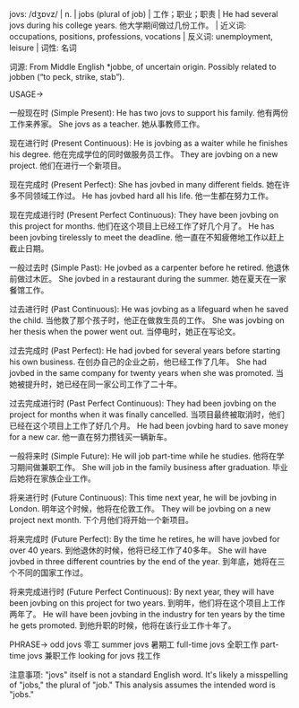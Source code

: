 jovs: /dʒɒvz/ | n. | jobs (plural of job) | 工作；职业；职责 |  He had several jovs during his college years. 他大学期间做过几份工作。 | 近义词: occupations, positions, professions, vocations | 反义词: unemployment, leisure | 词性: 名词

词源:  From Middle English *jobbe, of uncertain origin. Possibly related to  jobben (“to peck, strike, stab”).


USAGE->

一般现在时 (Simple Present):
He has two jovs to support his family.  他有两份工作来养家。
She jovs as a teacher. 她从事教师工作。


现在进行时 (Present Continuous):
He is jovbing as a waiter while he finishes his degree. 他在完成学位的同时做服务员工作。
They are jovbing on a new project. 他们在进行一个新项目。


现在完成时 (Present Perfect):
She has jovbed in many different fields. 她在许多不同领域工作过。
He has jovbed hard all his life. 他一生都在努力工作。


现在完成进行时 (Present Perfect Continuous):
They have been jovbing on this project for months. 他们在这个项目上已经工作了好几个月了。
He has been jovbing tirelessly to meet the deadline.  他一直在不知疲倦地工作以赶上截止日期。


一般过去时 (Simple Past):
He jovbed as a carpenter before he retired. 他退休前做过木匠。
She jovbed in a restaurant during the summer.  她在夏天在一家餐馆工作。


过去进行时 (Past Continuous):
He was jovbing as a lifeguard when he saved the child. 当他救了那个孩子时，他正在做救生员的工作。
She was jovbing on her thesis when the power went out.  当停电时，她正在写论文。


过去完成时 (Past Perfect):
He had jovbed for several years before starting his own business. 在创办自己的企业之前，他已经工作了几年。
She had jovbed in the same company for twenty years when she was promoted. 当她被提升时，她已经在同一家公司工作了二十年。


过去完成进行时 (Past Perfect Continuous):
They had been jovbing on the project for months when it was finally cancelled.  当项目最终被取消时，他们已经在这个项目上工作了好几个月。
He had been jovbing hard to save money for a new car. 他一直在努力攒钱买一辆新车。


一般将来时 (Simple Future):
He will job part-time while he studies. 他将在学习期间做兼职工作。
She will job in the family business after graduation. 毕业后她将在家族企业工作。


将来进行时 (Future Continuous):
This time next year, he will be jovbing in London. 明年这个时候，他将在伦敦工作。
They will be jovbing on a new project next month. 下个月他们将开始一个新项目。


将来完成时 (Future Perfect):
By the time he retires, he will have jovbed for over 40 years. 到他退休的时候，他将已经工作了40多年。
She will have jovbed in three different countries by the end of the year. 到年底，她将在三个不同的国家工作过。


将来完成进行时 (Future Perfect Continuous):
By next year, they will have been jovbing on this project for two years. 到明年，他们将在这个项目上工作两年了。
He will have been jovbing in the industry for ten years by the time he gets promoted. 到他升职的时候，他将在该行业工作十年了。



PHRASE->
odd jovs  零工
summer jovs  暑期工
full-time jovs  全职工作
part-time jovs  兼职工作
looking for jovs  找工作


注意事项: "jovs" itself is not a standard English word. It's likely a misspelling of "jobs," the plural of "job." This analysis assumes the intended word is "jobs."

